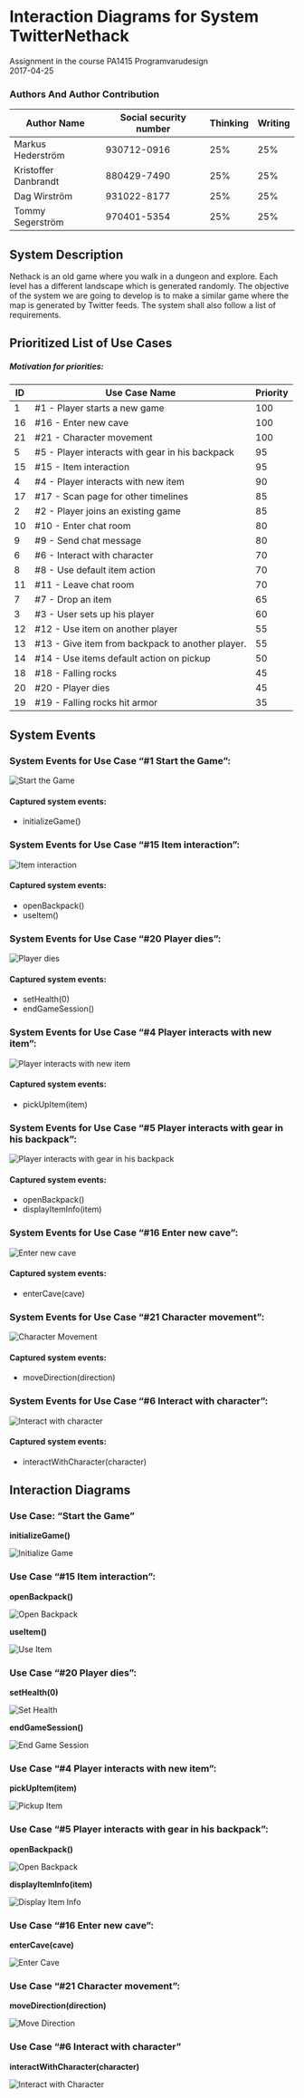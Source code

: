 # Interaction Diagrams for System TwitterNethack

Assignment in the course PA1415 Programvarudesign  
2017-04-25  

### Authors And Author Contribution

| Author Name	          | Social security number	| Thinking	 | Writing	|
| -------------         |------------------------	| ---------- |--------- |
|Markus Hederström      | 930712-0916 		        |   25% 	   |	     25%|
|Kristoffer Danbrandt   | 880429-7490      		    |   25% 	   |		   25%|
|Dag Wirström           | 931022-8177      		    |   25% 	   |		   25%|
|Tommy Segerström       | 970401-5354      		    |   25% 	   |		   25%|


## System Description
Nethack is an old game where you walk in a dungeon and explore. Each level has a different landscape which is generated randomly. The objective of the system we are going to develop is to make a similar game where the map is generated by Twitter feeds. The system shall also follow a list of requirements.

## Prioritized List of Use Cases
##### Motivation for priorities:

|ID	          | Use Case Name	                                          | Priority  |
| ------------|---------------------------------------------------------| --------- |
|     1       |    #1 - Player starts a new game                        |    100    |
|     16      |    #16 - Enter new cave                                 |    100    |
|     21      |    #21 - Character movement                             |    100    |
|     5       |    #5 - Player interacts with gear in his backpack      |    95     |
|     15      |    #15 - Item interaction                               |    95     |
|     4       |    #4 - Player interacts with new item                  |    90     |
|     17      |    #17 - Scan page for other timelines                  |    85     |
|     2       |    #2 - Player joins an existing game                   |    85     |
|     10      |    #10 - Enter chat room                                |    80     |
|     9       |    #9 - Send chat message                               |    80     |
|     6       |    #6 - Interact with character                         |    70     |
|     8       |    #8 - Use default item action                         |    70     |
|     11      |    #11 - Leave chat room                                |    70     |
|     7       |    #7 - Drop an item                                    |    65     |
|     3       |    #3 - User sets up his player                         |    60     |
|     12      |    #12 - Use item on another player                     |    55     |
|     13      |    #13 - Give item from backpack to another player.     |    55     |
|     14      |    #14 - Use items default action on pickup             |    50     |
|     18      |    #18 - Falling rocks                                  |    45     |
|     20      |    #20 - Player dies                                    |    45     |
|     19      |    #19 - Falling rocks hit armor                        |    35     |

## System Events
### System Events for Use Case “#1 Start the Game”:

![Start the Game](img/system_sequence_diagram/1_start_the_game.png "Start the Game")

#### Captured system events:

* initializeGame()

### System Events for Use Case “#15 Item interaction”:

![Item interaction](img/system_sequence_diagram/15_item_interaction.png "Item interaction")

#### Captured system events:

* openBackpack()
* useItem()

### System Events for Use Case “#20 Player dies”:

![Player dies](img/system_sequence_diagram/20_player_dies.png "Player dies")

#### Captured system events:

* setHealth(0)
* endGameSession()

### System Events for Use Case “#4 Player interacts with new item”:

![Player interacts with new item](img/system_sequence_diagram/4_player_interacts_with_new_item.png "Player interacts with new item")

#### Captured system events:

* pickUpItem(item)

### System Events for Use Case “#5 Player interacts with gear in his backpack”:

![Player interacts with gear in his backpack](img/system_sequence_diagram/5_player_interact_item_backpack.png "Player interacts with gear in his backpack")

#### Captured system events:
* openBackpack()
* displayItemInfo(item)

### System Events for Use Case “#16 Enter new cave”:

![Enter new cave](img/system_sequence_diagram/16_enter_new_cave.png "Enter new cave")

#### Captured system events:
* enterCave(cave)

### System Events for Use Case “#21 Character movement”:

![Character Movement](img/system_sequence_diagram/21__character_movement.png "Character Movement")

#### Captured system events:
* moveDirection(direction)

### System Events for Use Case “#6 Interact with character”:

![Interact with character](img/system_sequence_diagram/6_interact_with_character.png "Interact with character")

#### Captured system events:
* interactWithCharacter(character)

## Interaction Diagrams

### Use Case: “Start the Game”
**initializeGame()**  

![Initialize Game](img/interaction_diagrams/initialize_game.jpg "Initialize Game")

### Use Case “#15 Item interaction”:
**openBackpack()**  

![Open Backpack](img/interaction_diagrams/open_backpack.jpg "Open Backpack")

**useItem()**  

![Use Item](img/interaction_diagrams/use_item.jpg "Use Item")

### Use Case “#20 Player dies”:

**setHealth(0)**  

![Set Health](img/interaction_diagrams/set_health.jpg "Set Health")

**endGameSession()**  

![End Game Session](img/interaction_diagrams/end_game_session.jpg "End Game Session")


### Use Case “#4 Player interacts with new item”:

**pickUpItem(item)**  

![Pickup Item](img/interaction_diagrams/pickup_item.jpg "Pickup Item")

### Use Case “#5 Player interacts with gear in his backpack”:

**openBackpack()**  

![Open Backpack](img/interaction_diagrams/open_backpack.jpg "Open Backpack")

**displayItemInfo(item)**  

![Display Item Info](img/interaction_diagrams/display_item_info.jpg "Display Item Info")

### Use Case “#16 Enter new cave”:

**enterCave(cave)**  

![Enter Cave](img/interaction_diagrams/enter_cave.jpg "Enter Cave")

### Use Case “#21 Character movement”:

**moveDirection(direction)**  

![Move Direction](img/interaction_diagrams/move_direction.jpg "Move Direction")

### Use Case “#6 Interact with character”

**interactWithCharacter(character)**  

![Interact with Character](img/interaction_diagrams/interactWithCharacter.jpg "Interact with Character")

